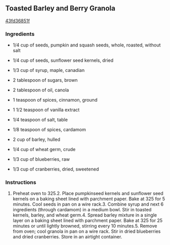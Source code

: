 ## Toasted Barley and Berry Granola

[43fd36851f](http://www.myrecipes.com/recipe/toasted-barley-berry-granola)

### Ingredients

 - 1/4 cup of seeds, pumpkin and squash seeds, whole, roasted, without salt

 - 1/4 cup of seeds, sunflower seed kernels, dried

 - 1/3 cup of syrup, maple, canadian

 - 2 tablespoon of sugars, brown

 - 2 tablespoon of oil, canola

 - 1 teaspoon of spices, cinnamon, ground

 - 1 1/2 teaspoon of vanilla extract

 - 1/4 teaspoon of salt, table

 - 1/8 teaspoon of spices, cardamom

 - 2 cup of barley, hulled

 - 1/4 cup of wheat germ, crude

 - 1/3 cup of blueberries, raw

 - 1/3 cup of cranberries, dried, sweetened

### Instructions

1. Preheat oven to 325.2. Place pumpkinseed kernels and sunflower seed kernels on a baking sheet lined with parchment paper. Bake at 325 for 5 minutes. Cool seeds in pan on a wire rack.3. Combine syrup and next 6 ingredients (through cardamom) in a medium bowl. Stir in toasted kernels, barley, and wheat germ.4. Spread barley mixture in a single layer on a baking sheet lined with parchment paper. Bake at 325 for 25 minutes or until lightly browned, stirring every 10 minutes.5. Remove from oven; cool granola in pan on a wire rack. Stir in dried blueberries and dried cranberries. Store in an airtight container.